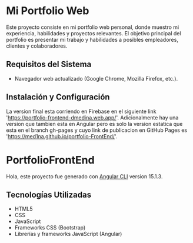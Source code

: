 # Mi Portfolio Web

Este proyecto consiste en mi portfolio web personal, donde muestro mi experiencia, habilidades y proyectos relevantes. El objetivo principal del portfolio es presentar mi trabajo y habilidades a posibles empleadores, clientes y colaboradores.

## Requisitos del Sistema

- Navegador web actualizado (Google Chrome, Mozilla Firefox, etc.).

## Instalación y Configuración

La version final esta corriendo en Firebase en el siguiente link 'https://portfolio-frontend-dmedina.web.app/'. Adicionalmente hay una version que tambien esta en Angular pero es solo la version estatica que esta en el branch gh-pages y cuyo link de publicacion en GitHub Pages es 'https://med1na.github.io/portfolio-FrontEnd/'.

# PortfolioFrontEnd

Hola, este proyecto fue generado con  [Angular CLI](https://github.com/angular/angular-cli) version 15.1.3.

## Tecnologías Utilizadas

- HTML5
- CSS
- JavaScript
- Frameworks CSS (Bootstrap)
- Librerías y frameworks JavaScript (Angular)
